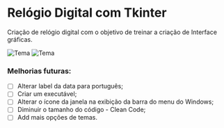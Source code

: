 # Relógio Digital com Tkinter
 Criação de relógio digital com o objetivo de treinar a criação de Interface gráficas.

 
![Tema](https://github.com/Jefferson472/small-projects-in-pyhton/blob/main/Rel%C3%B3gioDigital/themeBlue.JPG) ![Tema](https://github.com/Jefferson472/small-projects-in-pyhton/blob/main/Rel%C3%B3gioDigital/themeGreen.JPG)

### Melhorias futuras:
- [ ] Alterar label da data para português;
- [ ] Criar um executável;
- [ ] Alterar o ícone da janela na exibição da barra do menu do Windows;
- [ ] Diminuir o tamanho do código - Clean Code;
- [ ] Add mais opções de temas.
